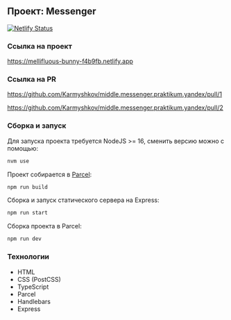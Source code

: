 ## Проект: Messenger

[![Netlify Status](https://api.netlify.com/api/v1/badges/8d2019e6-98b7-43d0-8cad-a2d86bee843b/deploy-status)](https://app.netlify.com/sites/mellifluous-bunny-f4b9fb/deploys)

### Ссылка на проект

https://mellifluous-bunny-f4b9fb.netlify.app

### Ссылка на PR

https://github.com/Karmyshkov/middle.messenger.praktikum.yandex/pull/1

https://github.com/Karmyshkov/middle.messenger.praktikum.yandex/pull/2

### Сборка и запуск

Для запуска проекта требуется NodeJS >= 16, сменить версию можно с помощью:

```bash
nvm use
```

Проект собирается в [Parcel](https://parceljs.org/):

```bash
npm run build
```

Сборка и запуск статического сервера на Express:

```bash
npm run start
```

Сборка проекта в Parcel:

```bash
npm run dev
```

### Технологии

- HTML
- CSS (PostCSS)
- TypeScript
- Parcel
- Handlebars
- Express
